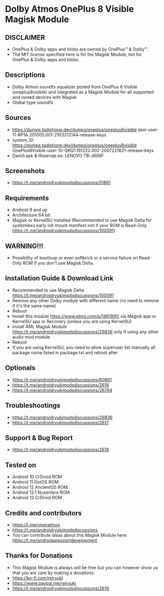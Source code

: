 # Dolby Atmos OnePlus 8 Visible Magisk Module

## DISCLAIMER
- OnePlus & Dolby apps and blobs are owned by OnePlus™ & Dolby™.
- The MIT license specified here is for the Magisk Module, not for OnePlus & Dolby apps and blobs.

## Descriptions
- Dolby Atmos soundfx equalizer ported from OnePlus 8 Visible (oneplus8visible) and integrated as a Magisk Module for all supported and rooted devices with Magisk
- Global type soundfx

## Sources
- https://dumps.tadiphone.dev/dumps/oneplus/oneplus8visible qssi-user-11-RP1A.201005.001-2103312144-release-keys
- system_10: https://dumps.tadiphone.dev/dumps/oneplus/oneplus8visible OnePlus8Visible-user-10-QKQ1.191222.002-2007221621-release-keys
- DaxUI.apk & libswvqe.so: LENOVO TB-J606F

## Screenshots
- https://t.me/androidryukimodsdiscussions/51861

## Requirements
- Android 9 and up
- Architecture 64 bit
- Magisk or KernelSU installed (Recommended to use Magisk Delta for systemless early init mount manifest.xml if your ROM is Read-Only https://t.me/androidryukimodsdiscussions/100091)

## WARNING!!!
- Possibility of bootloop or even softbrick or a service failure on Read-Only ROM if you don't use Magisk Delta.

## Installation Guide & Download Link
- Recommended to use Magisk Delta https://t.me/androidryukimodsdiscussions/100091
- Remove any other Dolby module with different name (no need to remove if it's the same name)
- Reboot
- Install this module https://www.pling.com/p/1461991/ via Magisk app or KernelSU app or Recovery (unless you are using KernelSU)
- Install AML Magisk Module https://t.me/androidryukimodsdiscussions/29836 only if using any other audio mod module
- Reboot
- If you are using KernelSU, you need to allow superuser list manually all package name listed in package.txt and reboot after

## Optionals
- https://t.me/androidryukimodsdiscussions/60861
- https://t.me/androidryukimodsdiscussions/2616
- https://t.me/androidryukimodsdiscussions/26764

## Troubleshootings
- https://t.me/androidryukimodsdiscussions/29836
- https://t.me/androidryukimodsdiscussions/2617

## Support & Bug Report
- https://t.me/androidryukimodsdiscussions/2618

## Tested on
- Android 10 CrDroid ROM
- Android 11 DotOS ROM
- Android 12 AncientOS ROM
- Android 12.1 Nusantara ROM
- Android 13 CrDroid ROM

## Credits and contributors
- https://t.me/viperatmos
- https://t.me/androidryukimodsdiscussions
- You can contribute ideas about this Magisk Module here: https://t.me/androidappsportdevelopment

## Thanks for Donations
- This Magisk Module is always will be free but you can however show us that you are care by making a donations:
- https://ko-fi.com/reiryuki
- https://www.paypal.me/reiryuki
- https://t.me/androidryukimodsdiscussions/2619


